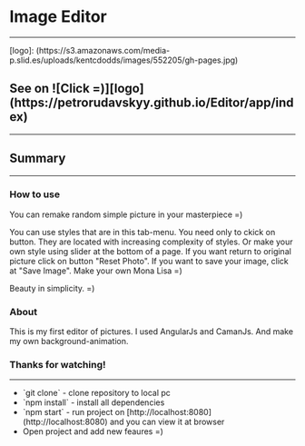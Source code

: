<h1>Image Editor</h1>
<hr>
[logo]: (https://s3.amazonaws.com/media-p.slid.es/uploads/kentcdodds/images/552205/gh-pages.jpg)
<h2>See on ![Click =)][logo](https://petrorudavskyy.github.io/Editor/app/index)</h2>
<hr>
<h2>Summary</h2>
<hr>
<h3>How to use</h3>
<p>You can remake random simple picture in your masterpiece =)</p>
<p>You can use styles that are in this tab-menu. You need only to ckick on button. They are located with increasing complexity of styles. Or make your own style using slider at the bottom of a page. If you want return to original picture click on button "Reset Photo". If you want to save your image, click at "Save Image". Make your own Mona Lisa =)</p>
<p>Beauty in simplicity. =)</p>
<h3>About</h3>
<p>This is my first editor of pictures. I used AngularJs and CamanJs. And make my own background-animation.</p>
<h3>Thanks for watching!</h3>
<hr>
<ul>
  <li>`git clone` - clone repository to local pc</li>
  <li>`npm install` - install all dependencies</li>
  <li>`npm start` - run project on [http://localhost:8080](http://localhost:8080) and you can view it at browser</li>
  <li>Open project and add new feaures =)</li>
</ul>